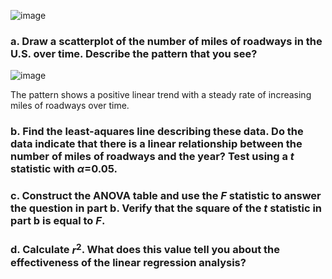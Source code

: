 
![image](https://github.com/user-attachments/assets/496753a3-ba54-4d69-be25-f6696998955c)

### a. Draw a scatterplot of the number of miles of roadways in the U.S. over time. Describe the pattern that you see?

![image](https://github.com/user-attachments/assets/08b64041-b057-471b-8f29-30406f09825a)

The pattern shows a positive linear trend with a steady rate of increasing miles of roadways over time. 


### b. Find the least-aquares line describing these data. Do the data indicate that there is a linear relationship between the number of miles of roadways and the year? Test using a $t$ statistic with $\alpha$=0.05.




### c. Construct the ANOVA table and use the $F$ statistic to answer the question in part b. Verify that the square of the $t$ statistic in part b is equal to $F$.




### d. Calculate $r^2$. What does this value tell you about the effectiveness of the linear regression analysis?



